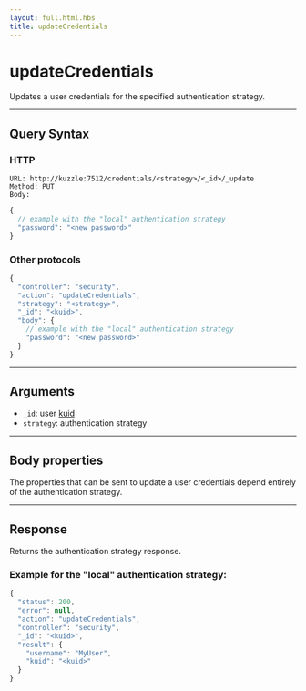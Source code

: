 ```yaml
---
layout: full.html.hbs
title: updateCredentials
---
```


# updateCredentials

<SinceBadge version="1.0.0" />

Updates a user credentials for the specified authentication strategy.

---

## Query Syntax

### HTTP

```http
URL: http://kuzzle:7512/credentials/<strategy>/<_id>/_update
Method: PUT
Body:
```

```js
{
  // example with the "local" authentication strategy
  "password": "<new password>"
}
```

### Other protocols

```js
{
  "controller": "security",
  "action": "updateCredentials",
  "strategy": "<strategy>",
  "_id": "<kuid>",
  "body": {
    // example with the "local" authentication strategy
    "password": "<new password>"
  }
}
```

---

## Arguments

- `_id`: user [kuid](/core/1/guide/kuzzle-depth/authentication/#the-kuzzle-user-identifier)
- `strategy`: authentication strategy

---

## Body properties

The properties that can be sent to update a user credentials depend entirely of the authentication strategy.

---

## Response

Returns the authentication strategy response.

### Example for the "local" authentication strategy:

```javascript
{
  "status": 200,
  "error": null,
  "action": "updateCredentials",
  "controller": "security",
  "_id": "<kuid>",
  "result": {
    "username": "MyUser",
    "kuid": "<kuid>"
  }
}
```
